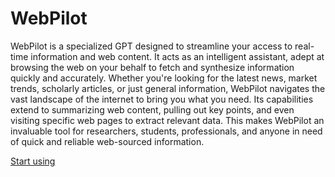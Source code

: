 # WebPilot

WebPilot is a specialized GPT designed to streamline your access to real-time information and web content. It acts as an intelligent assistant, adept at browsing the web on your behalf to fetch and synthesize information quickly and accurately. Whether you're looking for the latest news, market trends, scholarly articles, or just general information, WebPilot navigates the vast landscape of the internet to bring you what you need. Its capabilities extend to summarizing web content, pulling out key points, and even visiting specific web pages to extract relevant data. This makes WebPilot an invaluable tool for researchers, students, professionals, and anyone in need of quick and reliable web-sourced information.

[Start using](https://chat.openai.com/g/g-pNWGgUYqS)
